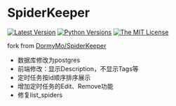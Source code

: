 # SpiderKeeper

[![Latest Version](http://img.shields.io/pypi/v/SpiderKeeper.svg)](https://pypi.python.org/pypi/SpiderKeeper)
[![Python Versions](http://img.shields.io/pypi/pyversions/SpiderKeeper.svg)](https://pypi.python.org/pypi/SpiderKeeper)
[![The MIT License](http://img.shields.io/badge/license-MIT-blue.svg)](https://github.com/DormyMo/SpiderKeeper/blob/master/LICENSE)
      
fork from [DormyMo/SpiderKeeper](https://github.com/DormyMo/SpiderKeeper)

- 数据库修改为postgres
- 前端修改：显示Description，不显示Tags等
- 定时任务按id顺序排序展示
- 增加定时任务的Edit、Remove功能
- 修复list_spiders